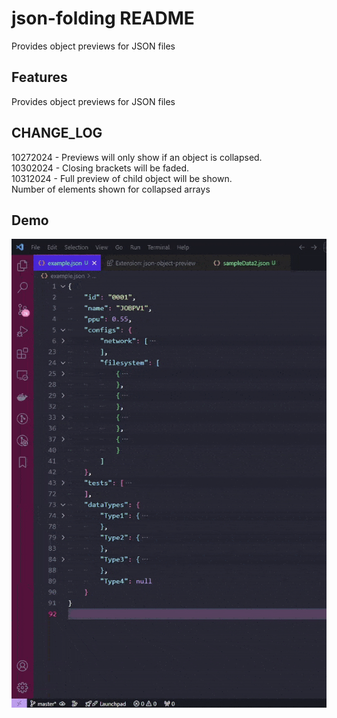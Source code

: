 # json-folding README

Provides object previews for JSON files

## Features

Provides object previews for JSON files

## CHANGE_LOG
10272024 - Previews will only show if an object is collapsed.  
10302024 - Closing brackets will be faded.  
10312024 - Full preview of child object will be shown.  
Number of elements shown for collapsed arrays

## Demo
![Getting Started](./images/json_object_preview_demo.gif)


